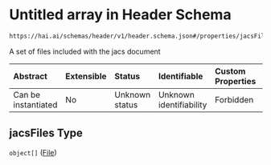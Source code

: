 # Untitled array in Header Schema

```txt
https://hai.ai/schemas/header/v1/header.schema.json#/properties/jacsFiles
```

A set of files included with the jacs document

| Abstract            | Extensible | Status         | Identifiable            | Custom Properties | Additional Properties | Access Restrictions | Defined In                                                                            |
| :------------------ | :--------- | :------------- | :---------------------- | :---------------- | :-------------------- | :------------------ | :------------------------------------------------------------------------------------ |
| Can be instantiated | No         | Unknown status | Unknown identifiability | Forbidden         | Allowed               | none                | [header.schema.json\*](../../out/header/v1/header.schema.json "open original schema") |

## jacsFiles Type

`object[]` ([File](header-properties-jacsfiles-file.md))
